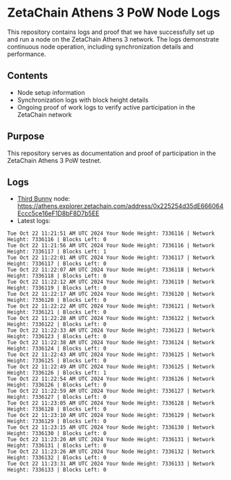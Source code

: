 # ZetaChain Athens 3 PoW Node Logs
This repository contains logs and proof that we have successfully set up and run a node on the ZetaChain Athens 3 network. The logs demonstrate continuous node operation, including synchronization details and performance.

## Contents
- Node setup information
- Synchronization logs with block height details
- Ongoing proof of work logs to verify active participation in the ZetaChain network

## Purpose
This repository serves as documentation and proof of participation in the ZetaChain Athens 3 PoW testnet.

## Logs

- [Third Bunny](https://thirdbunny.xyz/) node: https://athens.explorer.zetachain.com/address/0x225254d35dE666064Eccc5ce16eF1D8bF8D7b5EE
- Latest logs:
```
Tue Oct 22 11:21:51 AM UTC 2024 Your Node Height: 7336116 | Network Height: 7336116 | Blocks Left: 0
Tue Oct 22 11:21:56 AM UTC 2024 Your Node Height: 7336116 | Network Height: 7336117 | Blocks Left: 1
Tue Oct 22 11:22:01 AM UTC 2024 Your Node Height: 7336117 | Network Height: 7336117 | Blocks Left: 0
Tue Oct 22 11:22:07 AM UTC 2024 Your Node Height: 7336118 | Network Height: 7336118 | Blocks Left: 0
Tue Oct 22 11:22:12 AM UTC 2024 Your Node Height: 7336119 | Network Height: 7336119 | Blocks Left: 0
Tue Oct 22 11:22:17 AM UTC 2024 Your Node Height: 7336120 | Network Height: 7336120 | Blocks Left: 0
Tue Oct 22 11:22:22 AM UTC 2024 Your Node Height: 7336121 | Network Height: 7336121 | Blocks Left: 0
Tue Oct 22 11:22:28 AM UTC 2024 Your Node Height: 7336122 | Network Height: 7336122 | Blocks Left: 0
Tue Oct 22 11:22:33 AM UTC 2024 Your Node Height: 7336123 | Network Height: 7336123 | Blocks Left: 0
Tue Oct 22 11:22:38 AM UTC 2024 Your Node Height: 7336124 | Network Height: 7336124 | Blocks Left: 0
Tue Oct 22 11:22:43 AM UTC 2024 Your Node Height: 7336125 | Network Height: 7336125 | Blocks Left: 0
Tue Oct 22 11:22:49 AM UTC 2024 Your Node Height: 7336125 | Network Height: 7336126 | Blocks Left: 1
Tue Oct 22 11:22:54 AM UTC 2024 Your Node Height: 7336126 | Network Height: 7336126 | Blocks Left: 0
Tue Oct 22 11:22:59 AM UTC 2024 Your Node Height: 7336127 | Network Height: 7336127 | Blocks Left: 0
Tue Oct 22 11:23:05 AM UTC 2024 Your Node Height: 7336128 | Network Height: 7336128 | Blocks Left: 0
Tue Oct 22 11:23:10 AM UTC 2024 Your Node Height: 7336129 | Network Height: 7336129 | Blocks Left: 0
Tue Oct 22 11:23:15 AM UTC 2024 Your Node Height: 7336130 | Network Height: 7336130 | Blocks Left: 0
Tue Oct 22 11:23:20 AM UTC 2024 Your Node Height: 7336131 | Network Height: 7336131 | Blocks Left: 0
Tue Oct 22 11:23:26 AM UTC 2024 Your Node Height: 7336132 | Network Height: 7336132 | Blocks Left: 0
Tue Oct 22 11:23:31 AM UTC 2024 Your Node Height: 7336133 | Network Height: 7336133 | Blocks Left: 0
```
